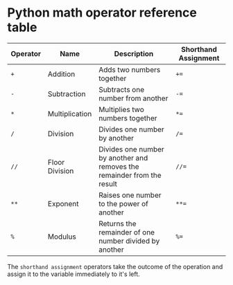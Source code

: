 # Python math operator reference table

| Operator | Name | Description | Shorthand Assignment |
| --------- | ----- | ----------- | ------------------ |
| `+` | Addition | Adds two numbers together | `+=` |
| `-` | Subtraction | Subtracts one number from another | `-=` |
| `*` | Multiplication | Multiplies two numbers together | `*=` |
| `/` | Division | Divides one number by another | `/=` |
| `//` | Floor Division | Divides one number by another and removes the remainder from the result | `//=` |
| `**` | Exponent | Raises one number to the power of another | `**=` |
| `%` | Modulus | Returns the remainder of one number divided by another | `%=` |

The `shorthand assignment` operators take the outcome of the operation and assign
it to the variable immediately to it's left.